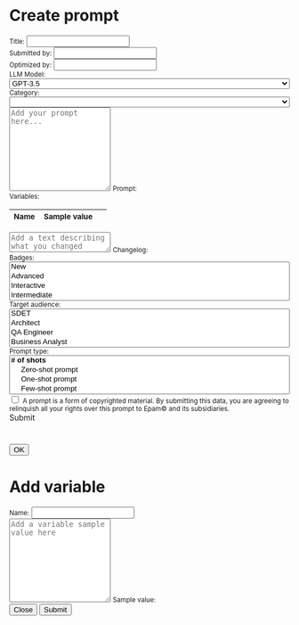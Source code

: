 # Create prompt

<script type="text/javascript" src="/js/ui.js"></script>
<script type="text/javascript" src="/js/actions.js"></script>
<script type="text/javascript" src="/js/main.js"></script>
<link href="https://cdn.jsdelivr.net/npm/bootstrap@5.3.1/dist/css/bootstrap.min.css" rel="stylesheet" integrity="sha384-4bw+/aepP/YC94hEpVNVgiZdgIC5+VKNBQNGCHeKRQN+PtmoHDEXuppvnDJzQIu9" crossorigin="anonymous">
<link rel="stylesheet" href="https://cdnjs.cloudflare.com/ajax/libs/font-awesome/6.4.2/css/all.min.css" integrity="sha512-z3gLpd7yknf1YoNbCzqRKc4qyor8gaKU1qmn+CShxbuBusANI9QpRohGBreCFkKxLhei6S9CQXFEbbKuqLg0DA==" crossorigin="anonymous" referrerpolicy="no-referrer" />
<script src="https://code.jquery.com/jquery-3.7.0.min.js" integrity="sha256-2Pmvv0kuTBOenSvLm6bvfBSSHrUJ+3A7x6P5Ebd07/g=" crossorigin="anonymous"></script>
<script src="https://cdn.jsdelivr.net/npm/bootstrap@5.3.1/dist/js/bootstrap.bundle.min.js" integrity="sha384-HwwvtgBNo3bZJJLYd8oVXjrBZt8cqVSpeBNS5n7C8IVInixGAoxmnlMuBnhbgrkm" crossorigin="anonymous"></script>
<script src="https://cdn.jsdelivr.net/npm/clipboard@2.0.11/dist/clipboard.min.js"></script>
<link href="https://cdn.jsdelivr.net/npm/select2@4.1.0-rc.0/dist/css/select2.min.css" rel="stylesheet" />
<script src="https://cdn.jsdelivr.net/npm/select2@4.1.0-rc.0/dist/js/select2.min.js"></script>

<script>
    $(function() {
        $('.multiple-select').select2();
        $('.multiple-select-tags').select2({
            tags: true
        });
    });
    ui.loadCategoryOptions();
    actions.injectEnableTooltipsEventListener();
    
    document.addEventListener("DOMContentLoaded", () => {
        let params = getUrlParameters();
        let action = params.get("action");

        if(action !== "edit"){
            ui.showEditFields(false);
        } else {
            document.title = "Edit prompt";
            ui.getElementByXpath("//div[@data-md-component='header-topic']/span").textContent = "Edit prompt";
            document.getElementsByTagName('h1')[0].innerText = "Edit prompt";

            ui.loadValuesInFields(params.get('prompt'));
        }
    });
</script>

<div class="container">
    <div class="row">
        <div class="input-group input-group-sm mb-2">
          <span class="input-group-text text-primary"><small>Title:</small></span>
          <input type="text" class="form-control" aria-label="Prompt Title input" id="promptTitle">
        </div>
    </div>
    <div class="row">
        <div class="col mb-2">
            <div class="input-group input-group-sm">
              <span class="input-group-text text-primary"><small>Submitted by:</small></span>
              <input type="text" class="form-control" aria-label="Submitted By input" id="submittedBy">
            </div>
        </div>
        <div id="optimizedByGroupDiv" class="col mb-2">
            <div class="input-group input-group-sm">
              <span class="input-group-text text-primary"><small>Optimized by:</small></span>
              <input type="text" class="form-control" aria-label="Optimized By input" id="optimizedBy">
            </div>
        </div>
    </div>
    <div class="row">
        <div class="col">
            <div class="row mb-2">
              <label class="col-md-4 text-primary" for="llmModel"><small>LLM Model:</small></label>
                <div class="col">
                  <select class="multiple-select-tags" style="width: 100%;" id="llmModel">
                    <option>GPT-3.5</option>
                    <option value="1">GPT-4</option>
                    <option value="2">LLaMA</option>
                    <option value="3">LLaMA 2</option>
                    <option value="4">PaLM</option>
                    <option value="5">PaLM 2</option>
                    <option value="6">Med-PaLM</option>
                    <option value="7">Gemini</option>
                  </select>
                </div>
            </div>
        </div>
        <div class="col">
            <div class="row">
                <label class="col-md-3 text-primary" for="category"><small>Category:</small></label>
                <div class="col-md-9">
                    <select id="category" style="width: 100%;" class="multiple-select-tags" aria-label="Category">
                    </select>
                </div>
            </div>
        </div>
    </div>
</div>

<div class="container mb-2">
    <div class="row">
        <div class="col">
            <div class="form-floating">
              <textarea class="form-control" style="height: 150px" placeholder="Add your prompt here..." id="promptTextArea"></textarea>
              <label class="text-primary" for="promptTextArea"><small>Prompt:</small></label>
            </div>
        </div>
    </div>
</div>

<div id="variables" class="container overflow-auto mb-2" style="max-height: clamp(20em,10vh,50px);">
    <div class="card">
        <div class="card-header text-primary"><small>Variables:</small><a type="button" id="addVariables" class="link-dark float-end" data-toggle="tooltip" title="Add variable" onclick="actions.showVariablesModal(true, 'Add variable', '', '');"><i class="fa-regular fa-square-plus"></i></a></div>
        <div class="card-body">
            <table id="variablesTable" class="table table-sm table-bordered table-responsive table-hover">
                <thead class="sticky-top table-secondary">
                    <tr class="bg-light">
                        <th class="text-center fw-bold" scope="col"><small>Name</small></th>
                        <th class="text-center fw-bold" scope="col"><small>Sample value</small></th>
                        <th class="text-center fw-bold" scope="col" style="width: 10%"></th>
                    </tr>
                </thead>
                <tbody id="table-body">
                </tbody>
            </table>
        </div>
    </div>
</div>

<div id="changelogDiv" class="container mb-2">
    <div class="row">
        <div class="col">
            <div class="form-floating">
              <textarea class="form-control" placeholder="Add a text describing what you changed here..." id="changelogTextArea"></textarea>
              <label class="text-primary" for="changelogTextArea"><small>Changelog:</small></label>
            </div>
        </div>
    </div>
</div>

<div class="container">
    <div class="row mb-2">
        <label class="col-md-3 text-primary" for="selectBadges"><small>Badges:</small></label>
        <div class="col">
            <select id="selectBadges" style="width: 100%;" multiple="multiple" class="multiple-select" aria-label="select badges">
                <option value="1">New</option>
                <option value="2">Advanced</option>
                <option value="3">Interactive</option>
                <option value="4">Intermediate</option>
            </select>
        </div>
    </div>
    <div class="row mb-2">
        <label class="col-md-3 text-primary" for="selectTargetAudience"><small>Target audience:</small></label>
        <div class="col">
            <select id="selectTargetAudience" multiple="multiple" style="width: 100%;" class="multiple-select" aria-label="select target audience">
                <option value="1">SDET</option>
                <option value="2">Architect</option>
                <option value="3">QA Engineer</option>
                <option value="4">Business Analyst</option>
                <option value="5">Product Owner</option>
                <option value="6">Developer</option>
                <option value="7">Designer</option>
            </select>
        </div>
    </div>
    <div class="row mb-2">
        <label for="selectPromptType" class="col-md-3 text-primary"><small>Prompt type:</small></label>
        <div class="col">
            <select id="selectPromptType" multiple="multiple" style="width: 100%;" class="multiple-select" aria-label="Select prompt type">
                <optgroup label="# of shots">
                    <option value="1">Zero-shot prompt</option>
                    <option value="2">One-shot prompt</option>
                    <option value="3">Few-shot prompt</option>
                </optgroup>
                <optgroup label="User/System prompt">
                    <option value="4">User prompt</option>
                    <option value="5">System prompt</option>
                </optgroup>
                <optgroup label="Way of providing data/variables">
                    <option value="6">Template prompt</option>
                    <option value="7">Interactive prompt</option>
                </optgroup>
            </select>
        </div>
    </div>
    <div class="form-check form-switch">
      <input class="form-check-input" type="checkbox" role="switch" id="agreeToTerms">
      <label class="form-check-label" for="agreeToTerms"><small>A prompt is a form of copyrighted material. By submitting this data, you are agreeing to relinquish all your rights over this prompt to Epam&copy; and its subsidiaries.</small></label>
    </div>
    <a type="button" id="submitPrompt" class="btn btn-sm btn-success link-light float-end mb-2" data-bs-toggle="modal" data-bs-target="#createEditPrompt" onclick="actions.submitPrompt();"><i class="fa-regular fa-square-plus"></i> Submit</a>
</div>

<!-- Create/Edit Prompt Modal -->
<div class="modal fade" id="createEditPrompt" data-bs-backdrop="static" data-bs-keyboard="false" tabindex="-1" aria-labelledby="submitPromptModalHeader" aria-hidden="true">
  <div class="modal-dialog modal-dialog-centered modal-lg">
    <div class="modal-content">
        <div class="modal-header">
            <h1 class="modal-title fs-5" id="submitPromptModalHeader"></h1>
        </div>
        <rte class="overflow-auto form-control" style="max-height: 300px;" id="submitPromptModalBody"></rte>
        <div id="promptModalFooter" class="modal-footer">
            <button type="button" class="btn btn-primary" data-bs-dismiss="modal">OK</button>
        </div>
    </div>
  </div>
</div>

<!-- Add Variable Modal -->
<div class="modal fade" id="addVariableModal" tabindex="-1" aria-labelledby="variablesModalHeader" aria-hidden="true">
  <div class="modal-dialog modal-dialog-centered">
    <div class="modal-content">
      <div class="modal-header">
        <h1 class="modal-title fs-5" id="variablesModalHeader">Add variable</h1>
      </div>
      <div class="modal-body">
        <div class="input-group input-group-sm mb-2">
            <span id="variableNameLabel" class="input-group-text text-primary"><small>Name:</small></span>
            <input id="variableNameInput" type="text" class="form-control" aria-label="Variable-name-input" aria-describedby="variableNameLabel">
        </div>
        <div class="form-floating">
          <textarea class="form-control" style="height: 150px" placeholder="Add a variable sample value here" id="sampleValueTextArea"></textarea>
          <label class="text-primary" for="sampleValueTextArea"><small>Sample value:</small></label>
        </div>
      </div>
      <div class="modal-footer">
        <button type="button" class="btn btn-secondary" data-bs-dismiss="modal">Close</button>
        <button type="button" class="btn btn-primary" onclick="actions.submitVariable();">Submit</button>
      </div>
    </div>
  </div>
</div>
